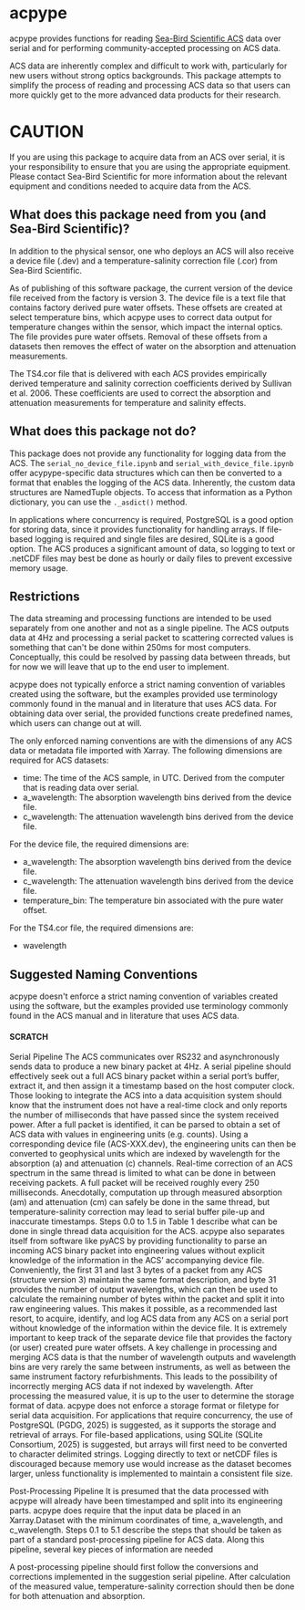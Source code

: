 # acpype

acpype provides functions for reading [Sea-Bird Scientific ACS](https://www.seabird.com/ac-s-spectral-absorption-and-attenuation-sensor/product?id=60762467715) data over serial and for performing community-accepted processing on ACS data.

ACS data are inherently complex and difficult to work with, particularly for new users without strong optics backgrounds.
This package attempts to simplify the process of reading and processing ACS data so that users can more quickly get to the more advanced data products for their research.

# CAUTION
If you are using this package to acquire data from an ACS over serial, it is your responsibility to ensure that you are 
using the appropriate equipment. Please contact Sea-Bird Scientific for more information about the relevant equipment and
conditions needed to acquire data from the ACS.


## What does this package need from you (and Sea-Bird Scientific)?
In addition to the physical sensor, one who deploys an ACS will also receive a device file (.dev) and a temperature-salinity correction file (.cor) from Sea-Bird Scientific.

As of publishing of this software package, the current version of the device file received from the factory is version 3. The device file is a text file that contains factory derived pure water offsets.
These offsets are created at select temperature bins, which acpype uses to correct data output for temperature changes within the sensor, which impact the internal optics.
The file provides pure water offsets. Removal of these offsets from a datasets then removes the effect of water on the absorption and attenuation measurements.

The TS4.cor file that is delivered with each ACS provides empirically derived temperature and salinity correction coefficients derived by Sullivan et al. 2006.
These coefficients are used to correct the absorption and attenuation measurements for temperature and salinity effects.

## What does this package not do?
This package does not provide any functionality for logging data from the ACS. The `serial_no_device_file.ipynb` and `serial_with_device_file.ipynb` offer acypype-specific data structures which can then be converted to a format that enables the logging of the ACS data.
Inherently, the custom data structures are NamedTuple objects. To access that information as a Python dictionary, you can use the `._asdict()` method.

In applications where concurrency is required, PostgreSQL is a good option for storing data, since it provides functionality for handling arrays.
If file-based logging is required and single files are desired, SQLite is a good option. The ACS produces a significant amount of data, so logging to text or .netCDF files may best be done as hourly or daily files to prevent excessive memory usage.



## Restrictions
The data streaming and processing functions are intended to be used separately from one another and not as a single pipeline.
The ACS outputs data at 4Hz and processing a serial packet to scattering corrected values is something that can't be done within 250ms for most computers.
Conceptually, this could be resolved by passing data between threads, but for now we will leave that up to the end user to implement.

acpype does not typically enforce a strict naming convention of variables created  using the software, but the examples provided use terminology commonly found in the manual and in literature that uses ACS data.
For obtaining data over serial, the provided functions create predefined names, which users can change out at will.

The only enforced naming conventions are with the dimensions of any ACS data or metadata file imported with Xarray. 
The following dimensions are required for ACS datasets:

- time: The time of the ACS sample, in UTC. Derived from the computer that is reading data over serial.
- a_wavelength: The absorption wavelength bins derived from the device file.
- c_wavelength: The attenuation wavelength bins derived from the device file.


For the device file, the required dimensions are:
- a_wavelength: The absorption wavelength bins derived from the device file.
- c_wavelength: The attenuation wavelength bins derived from the device file.
- temperature_bin: The temperature bin associated with the pure water offset.

For the TS4.cor file, the required dimensions are:
- wavelength



<!--
## Installation

This package is available on [PyPI](https://pypi.org/project/acpype/) and can be installed using pip:
`pip install acspype`

-->

## Suggested Naming Conventions
acpype doesn't enforce a strict naming convention of variables created  using the software, but the examples provided use terminology commonly found in the ACS manual and in literature that uses ACS data.







#### SCRATCH



Serial Pipeline
The ACS communicates over RS232 and asynchronously sends data to produce a new binary packet at 4Hz. A serial pipeline should effectively seek out a full ACS binary packet within a serial port’s buffer, extract it, and then assign it a timestamp based on the host computer clock. Those looking to integrate the ACS into a data acquisition system should know that the instrument does not have a real-time clock and only reports the number of milliseconds that have passed since the system received power. After a full packet is identified, it can be parsed to obtain a set of ACS data with values in engineering units (e.g. counts). Using a corresponding device file (ACS-XXX.dev), the engineering units can then be converted to geophysical units which are indexed by wavelength for the absorption (a) and attenuation (c) channels. Real-time correction of an ACS spectrum in the same thread is limited to what can be done in between receiving packets. A full packet will be received roughly every 250 milliseconds. Anecdotally, computation up through measured absorption (am) and attenuation (cm) can safely be done in the same thread, but temperature-salinity correction may lead to serial buffer pile-up and inaccurate timestamps. Steps 0.0 to 1.5 in Table 1 describe what can be done in single thread data acquisition for the ACS.
acpype also separates itself from software like pyACS by providing functionality to parse an incoming ACS binary packet into engineering values without explicit knowledge of the information in the ACS’ accompanying device file. Conveniently, the first 31 and last 3 bytes of a packet from any ACS (structure version 3) maintain the same format description, and byte 31 provides the number of output wavelengths, which can then be used to calculate the remaining number of bytes within the packet and split it into raw engineering values. This makes it possible, as a recommended last resort, to acquire, identify, and log ACS data from any ACS on a serial port without knowledge of the information within the device file. It is extremely important to keep track of the separate device file that provides the factory (or user) created pure water offsets. A key challenge in processing and merging ACS data is that the number of wavelength outputs and wavelength bins are very rarely the same between instruments, as well as between the same instrument factory refurbishments. This leads to the possibility of incorrectly merging ACS data if not indexed by wavelength. 
After processing the measured value, it is up to the user to determine the storage format of data. acpype does not enforce a storage format or filetype for serial data acquisition. For applications that require concurrency, the use of PostgreSQL (PGDG, 2025) is suggested, as it supports the storage and retrieval of arrays. For file-based applications, using SQLite (SQLite Consortium, 2025) is suggested, but arrays will first need to be converted to character delimited strings. Logging directly to text or netCDF files is discouraged because memory use would increase as the dataset becomes larger, unless functionality is implemented to maintain a consistent file size.

Post-Processing Pipeline
It is presumed that the data processed with acpype will already have been timestamped and split into its engineering parts. acpype does require that the input data be placed in an Xarray.Dataset with the minimum coordinates of time, a_wavelength, and c_wavelength. Steps 0.1 to 5.1 describe the steps that should be taken as part of a standard post-processing pipeline for ACS data. Along this pipeline, several key pieces of information are needed 

A post-processing pipeline should first follow the conversions and corrections implemented in the suggestion serial pipeline. After calculation of the measured value, temperature-salinity correction should then be done for both attenuation and absorption. 




